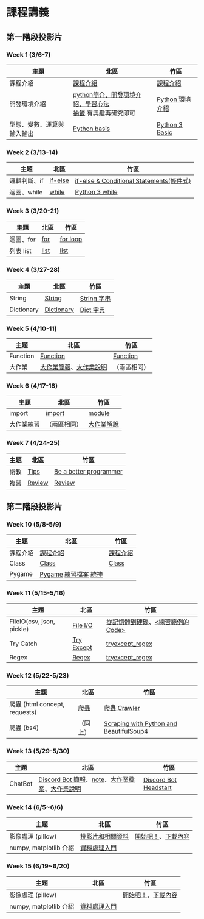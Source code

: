 # 課程講義

## 第一階段投影片
### Week 1 (3/6-7)
| 主題                       | 北區                                                         | 竹區                                                         |
| -------------------------- | ------------------------------------------------------------ | ------------------------------------------------------------ |
| 課程介紹                   | [課程介紹](https://drive.google.com/file/d/1HLyw3Pi1G6p-i_WPPL5zdUg0jwQVtoyq/view) | [課程介紹](https://drive.google.com/file/d/1EzpqwFj_LrxcItKWDq3Cxch7fJtEreL5/view?usp=sharing) |
| 開發環境介紹               | [python簡介、開發環境介紹、學習心法](https://docs.google.com/presentation/d/1UwGTfDCeEbSFaVL8E2KJi1kTDGn4L8T_T0QGrlluY28/edit?usp=sharing) <br /> [抽籤](http://codepad.org/n7SUgKQj) 有興趣再研究即可 | [Python 環境介紹](https://drive.google.com/file/d/1_pWi5ejIysn63IhKTRvtjJOFCOdsJcGQ/view?usp=sharing) |
| 型態、變數、運算與輸入輸出 | [Python basis](https://drive.google.com/file/d/1qZXuZUS0R26UTzTdPR-PoSkQOLZoK7ZK/view?usp=sharing) | [Python 3 Basic](https://drive.google.com/file/d/1EjEc7hlw95byfwkwf7Kmp_2fkj7zc3oc/view?usp=sharing) |


### Week 2 (3/13-14)
| 主題                       | 北區 | 竹區 |
| -------------------------- | ---- | ---- |
| 邏輯判斷、if               |  [if-else](https://drive.google.com/file/d/1GgiB09kKqbP1Aw-ojfJ4peK-RHIcTL6z/view?usp=sharing)    | [if-else & Conditional Statements(條件式)](https://drive.google.com/file/d/1pM4q0rCDCHtZLl_t8C0y15tmwIeHP6ho/view?usp=sharing) |
| 迴圈、while | [while](https://drive.google.com/file/d/1neF7Gb7O50aWHhmukCUh33KKTN6xebFy/view?usp=sharing) | [Python 3 while](https://drive.google.com/file/d/1Iri-bOxKsRO9o3BFfi6Ck64AKu-IZDAb/view?usp=sharing) |



### Week 3 (3/20-21)
| 主題                       | 北區 | 竹區 |
| -------------------------- | ---- | ---- |
| 迴圈、for | [for](https://drive.google.com/file/d/1a91AcD1h3cqO4VvQpNMp0S8QRDxkYtuP/view?usp=sharing)| [for loop](https://docs.google.com/presentation/d/14SZZyx-YFgtX4LzeB9CyGDH7idfv80tIADtO7Za-B3U/) |
| 列表 list | [list](https://drive.google.com/file/d/1EEsrCvpSB2asnNRey3EqJBsJxDsm_e_2/view?usp=sharing) | [list](https://drive.google.com/file/d/1kNZOkOkwwEUjzT6zprJQwVwsQMlXUO8y/view?usp=sharing) |

### Week 4 (3/27-28)
| 主題                       | 北區 | 竹區 |
| -------------------------- | ---- | ---- |
| String |[String](https://drive.google.com/file/d/1UGQYHhbCMau4bRLEoF6Mv1Xt2-uybmGW/view?usp=sharing) | [String 字串](https://drive.google.com/file/d/1CPHHlrMkPBGduVLTyXkO3BePaBzA1CVm/view) |
| Dictionary |[Dictionary](https://drive.google.com/file/d/1M9lhUEPVSV12OP_Z0Hkh9ijjO-2kgAbD/view?usp=sharing) | [Dict 字典](https://hackmd.io/@Sylveon/Hkp8Aa9Ed) |

### Week 5 (4/10-11)
| 主題                       | 北區 | 竹區 |
| -------------------------- | ---- | ---- |
| Function | [Function](https://drive.google.com/file/d/1Pmy3uqwWaav5MUNoonH8Vfs4hzYFaek1/view?usp=sharing) | [Function](https://drive.google.com/file/d/1dpLRBhQab_lsuyJf1mEAKmLJYLgn5GjL/view?usp=sharing) |
| 大作業 | [大作業簡報](https://drive.google.com/file/d/1SXHQloThUAMavZMfH6DCnIakhQTnzE_-/view?usp=sharing)、[大作業說明](https://hackmd.io/@-TyNLpH6RM-50upth1_LeQ/BkNyXCUrO) |  （兩區相同）|

### Week 6 (4/17-18)
| 主題                       | 北區 | 竹區 |
| -------------------------- | ---- | ---- |
| import |[import](https://drive.google.com/file/d/1rBZs-HSJ0-Km_3Zoi4NHlVne_56o3rIE/view?usp=sharing) | [module](https://drive.google.com/file/d/1pnUWtPWeRNM6-k-QJPYHO2mVCD1vNEwB/view?usp=sharing) |
| 大作業練習 | （兩區相同） | [大作業解說](https://hackmd.io/@pcchou/rkIxZdeIO) |


### Week 7 (4/24-25)
| 主題                       | 北區 | 竹區 |
| -------------------------- | ---- | ---- |
| 衛教 | [Tips](https://drive.google.com/file/d/1IKr4tCnRaApeU3rWSNqj-OhR9hFkWDlz/view?usp=sharing) | [Be a better programmer](https://drive.google.com/file/d/1BDTrtnl0KN22IxdY0awTctIBwbVfyzSk/view?usp=sharing) |
| 複習 | [Review](https://hackmd.io/@robert1003/ryh0gIt8d#/) | [Review](https://drive.google.com/file/d/11p5sqjQdZleqDmry0pM1kmAhDKmfMu2V/view?usp=sharing) |

## 第二階段投影片
### Week 10 (5/8-5/9)
| 主題                       | 北區 | 竹區 |
| -------------------------- | ---- | ---- |
| 課程介紹  |[課程介紹](https://drive.google.com/file/d/18ncjxupYEOq856aQ1AO0v2BJEVwAXk8K/view?usp=sharing) | [課程介紹](https://drive.google.com/file/d/1lnDjlxdk41JtH1fxv5-LxNKTNOXOUopm/view?usp=sharing)  |
| Class | [Class](https://hackmd.io/@VLvbo_-_QjqwJnUcuKdxSQ/SyCQD83PO) | [Class](https://hackmd.io/@Sylveon/r15yo2Zdd#/) |
| Pygame | [Pygame](https://drive.google.com/file/d/1Ve75Tsh31zwImmrmz1w-42hR_09EM9EL/view?usp=drivesdk) [練習檔案](https://drive.google.com/file/d/1Q_nxZYDCqGA38cHw7gqZ5Zs1K7Oik3eB/view?usp=sharing) [統神](https://drive.google.com/file/d/121VciBHGdqazCZEGzIuk5kdl4ArAMe0-/view?usp=sharing) | |


### Week 11 (5/15-5/16)
| 主題                       | 北區 | 竹區 |
| -------------------------- | ---- | ---- |
| FileIO(csv, json, pickle)  | [File I/O](https://hackmd.io/@robert1003/BkjOrzb9L) | [從記憶體到硬碟](https://drive.google.com/file/d/1aOJBUgV8BHQ2sA-v8A51dv7gdeeonNXD/view?usp=sharing)、[<練習範例的 Code>](https://drive.google.com/file/d/1xaCQlilK_BvJUoKXa2IzxF6xt3KkIurn/view?usp=sharing) |
| Try Catch | [Try Except](https://hackmd.io/@robert1003/BkPX9EU_d) |[tryexcept_regex](https://drive.google.com/file/d/1GsWapcoeyXJ2Ksu8m8ral0aeTCsWEOAf/view?usp=sharing)  |
| Regex | [Regex](https://drive.google.com/file/d/1yPKzaZOPPwB3AAM6i_C32c-v2zRxYPEx/view?usp=sharing) | [tryexcept_regex](https://drive.google.com/file/d/1GsWapcoeyXJ2Ksu8m8ral0aeTCsWEOAf/view?usp=sharing)  |

### Week 12 (5/22-5/23)
| 主題                       | 北區 | 竹區 |
| -------------------------- | ---- | ---- |
| 爬蟲 (html concept, requests)  | [爬蟲](https://drive.google.com/file/d/1j__HsD32Tn987a5w2NwkS8KjObVziemh/view?usp=sharing) | [爬蟲 Crawler](https://drive.google.com/file/d/1mjjFzaAsN9uqaMeluKsL0S5rpUMSPdCt/view) |
| 爬蟲 (bs4) | （同上） |[Scraping with Python and BeautifulSoup4](https://hackmd.io/@pcchou/sprout-0522)  |


### Week 13 (5/29-5/30)
| 主題                       | 北區 | 竹區 |
| -------------------------- | ---- | ---- |
|  ChatBot | [Discord Bot 簡報](https://drive.google.com/file/d/1ZdXhgMGLEAKFpxJ5QCvk65IC-2OxAK2b/view?usp=sharing)、[note](note/discordnote.html)、[大作業檔案](https://drive.google.com/file/d/1WmLzAQiEmR_0g0IDNK7Idrje7TgIyRq4/view?usp=sharing)、[大作業說明](https://hackmd.io/@bnCOpTWwRZ2THVyx87qBvQ/SJEZlEuO_) | [Discord Bot Headstart](https://docs.google.com/presentation/d/1Tp3Vjk_xhBLfVKXu6zUDP_IIx3F8zVBBYExCKmsul98/) |

### Week 14 (6/5~6/6)
| 主題                       | 北區 | 竹區 |
| -------------------------- | ---- | ---- |
| 影像處理 (pillow) | [投影片和相關資料](https://drive.google.com/drive/folders/1zkZBi2m4ADN-_B0-xUC7AZGGdKYQ6zul?usp=sharing) |[開始吧！](https://hackmd.io/@William-Mou/SkIq0__qd#/)、[下載內容](https://drive.google.com/file/d/1miwUsbovF4bK8kW_agE4oafD8-VfOubG/view?usp=sharing)|
| numpy, matplotlib 介紹| [資料處理入門](https://hackmd.io/@-TyNLpH6RM-50upth1_LeQ/HkGKgbRFu) ||


### Week 15 (6/19~6/20)
| 主題                       | 北區 | 竹區 |
| -------------------------- | ---- | ---- |
| 影像處理 (pillow) | |[開始吧！](https://drive.google.com/file/d/1Q_Q1T2PLerxDmujtoHPtZpYM-sqXL6na/view?usp=sharing)、[下載內容](https://drive.google.com/file/d/1jV0irgQ4s83b4jJrlNZHYYLDNEtq2xPh/view?usp=sharing)|
| numpy, matplotlib 介紹| [資料處理入門](https://hackmd.io/@-TyNLpH6RM-50upth1_LeQ/HkGKgbRFu) ||

